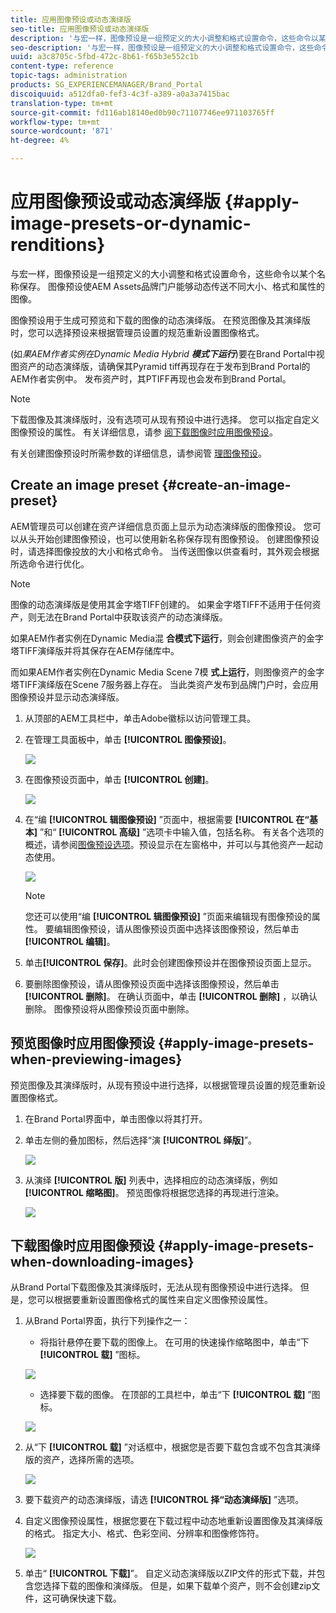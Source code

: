 ```yaml
---
title: 应用图像预设或动态演绎版
seo-title: 应用图像预设或动态演绎版
description: '与宏一样，图像预设是一组预定义的大小调整和格式设置命令，这些命令以某个名称保存。 图像预设使AEM Assets品牌门户能够动态传送不同大小、格式和属性的图像。 '
seo-description: '与宏一样，图像预设是一组预定义的大小调整和格式设置命令，这些命令以某个名称保存。 图像预设使AEM Assets品牌门户能够动态传送不同大小、格式和属性的图像。 '
uuid: a3c8705c-5fbd-472c-8b61-f65b3e552c1b
content-type: reference
topic-tags: administration
products: SG_EXPERIENCEMANAGER/Brand_Portal
discoiquuid: a512dfa0-fef3-4c3f-a389-a0a3a7415bac
translation-type: tm+mt
source-git-commit: fd116ab18140ed0b90c71107746ee971103765ff
workflow-type: tm+mt
source-wordcount: '871'
ht-degree: 4%

---
```



# 应用图像预设或动态演绎版 {#apply-image-presets-or-dynamic-renditions}

与宏一样，图像预设是一组预定义的大小调整和格式设置命令，这些命令以某个名称保存。 图像预设使AEM Assets品牌门户能够动态传送不同大小、格式和属性的图像。

图像预设用于生成可预览和下载的图像的动态演绎版。 在预览图像及其演绎版时，您可以选择预设来根据管理员设置的规范重新设置图像格式。

(如&#x200B;*果AEM作者实例在Dynamic Media Hybrid **模式下运行***)要在Brand Portal中视图资产的动态演绎版，请确保其Pyramid tiff再现存在于发布到Brand Portal的AEM作者实例中。 发布资产时，其PTIFF再现也会发布到Brand Portal。

>[!NOTE]
>
>下载图像及其演绎版时，没有选项可从现有预设中进行选择。 您可以指定自定义图像预设的属性。 有关详细信息，请参 [阅下载图像时应用图像预设](../using/brand-portal-image-presets.md#main-pars-text-1403412644)。


有关创建图像预设时所需参数的详细信息，请参阅管 [理图像预设](https://docs.adobe.com/docs/en/AEM/6-0/administer/integration/dynamic-media/image-presets.html)。

## Create an image preset {#create-an-image-preset}

AEM管理员可以创建在资产详细信息页面上显示为动态演绎版的图像预设。 您可以从头开始创建图像预设，也可以使用新名称保存现有图像预设。 创建图像预设时，请选择图像投放的大小和格式命令。 当传送图像以供查看时，其外观会根据所选命令进行优化。


>[!NOTE]
>
>图像的动态演绎版是使用其金字塔TIFF创建的。 如果金字塔TIFF不适用于任何资产，则无法在Brand Portal中获取该资产的动态演绎版。
>
>如果AEM作者实例在Dynamic Media混 **合模式下运行**，则会创建图像资产的金字塔TIFF演绎版并将其保存在AEM存储库中。
>
>而如果AEM作者实例在Dynamic Media Scene 7模 **式上运行**，则图像资产的金字塔TIFF演绎版在Scene 7服务器上存在。
>当此类资产发布到品牌门户时，会应用图像预设并显示动态演绎版。


1. 从顶部的AEM工具栏中，单击Adobe徽标以访问管理工具。

1. 在管理工具面板中，单击 **[!UICONTROL 图像预设]**。

   ![](assets/admin-tools-panel-4.png)

1. 在图像预设页面中，单击 **[!UICONTROL 创建]**。

   ![](assets/image_preset_homepage.png)

1. 在“编 **[!UICONTROL 辑图像预设]** ”页面中，根据需要 **[!UICONTROL 在“基本]** ”和“ **[!UICONTROL 高级]** ”选项卡中输入值，包括名称。 有关各个选项的概述，请参阅[图像预设选项](https://docs.adobe.com/docs/en/AEM/6-0/administer/integration/dynamic-media/image-presets.html#Image%20preset%20options)。预设显示在左窗格中，并可以与其他资产一起动态使用。

   ![](assets/image_preset_create.png)

   >[!NOTE]
   >
   >您还可以使用“编 **[!UICONTROL 辑图像预设]** ”页面来编辑现有图像预设的属性。 要编辑图像预设，请从图像预设页面中选择该图像预设，然后单击 **[!UICONTROL 编辑]**。

1. 单击&#x200B;**[!UICONTROL 保存]**。此时会创建图像预设并在图像预设页面上显示。
1. 要删除图像预设，请从图像预设页面中选择该图像预设，然后单击 **[!UICONTROL 删除]**。 在确认页面中，单击 **[!UICONTROL 删除]** ，以确认删除。 图像预设将从图像预设页面中删除。

## 预览图像时应用图像预设  {#apply-image-presets-when-previewing-images}

预览图像及其演绎版时，从现有预设中进行选择，以根据管理员设置的规范重新设置图像格式。

1. 在Brand Portal界面中，单击图像以将其打开。
1. 单击左侧的叠加图标，然后选择“演 **[!UICONTROL 绎版]**”。

   ![](assets/image-preset-previewrenditions.png)

1. 从演绎 **[!UICONTROL 版]** 列表中，选择相应的动态演绎版，例如 **[!UICONTROL 缩略图]**。 预览图像将根据您选择的再现进行渲染。

   ![](assets/image-preset-previewrenditionthumbnail.png)

## 下载图像时应用图像预设 {#apply-image-presets-when-downloading-images}

从Brand Portal下载图像及其演绎版时，无法从现有图像预设中进行选择。 但是，您可以根据要重新设置图像格式的属性来自定义图像预设属性。

1. 从Brand Portal界面，执行下列操作之一：

   * 将指针悬停在要下载的图像上。 在可用的快速操作缩略图中，单击“下 **[!UICONTROL 载]** ”图标。

   ![](assets/downloadsingleasset.png)

   * 选择要下载的图像。 在顶部的工具栏中，单击“下 **[!UICONTROL 载]** ”图标。

   ![](assets/downloadassets.png)

1. 从“下 **[!UICONTROL 载]** ”对话框中，根据您是否要下载包含或不包含其演绎版的资产，选择所需的选项。

   ![](assets/donload-assets-dialog.png)

1. 要下载资产的动态演绎版，请选 **[!UICONTROL 择“动态演绎版]** ”选项。
1. 自定义图像预设属性，根据您要在下载过程中动态地重新设置图像及其演绎版的格式。 指定大小、格式、色彩空间、分辨率和图像修饰符。

   ![](assets/dynamicrenditions.png)

1. 单击“ **[!UICONTROL 下载]**”。 自定义动态演绎版以ZIP文件的形式下载，并包含您选择下载的图像和演绎版。 但是，如果下载单个资产，则不会创建zip文件，这可确保快速下载。
